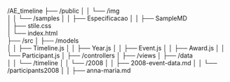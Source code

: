 /AE_timeline
├── /public
│   │    └── /img  
│   │    └── /samples 
│   │        ├── Especificacao
│   │        ├── SampleMD            
│   ├── stile.css  
│   └── index.html      
├── /src
│   ├── /models             
│   │   ├── Timeline.js
│   │   ├── Year.js
│   │   ├── Event.js
│   │   ├── Award.js
│   │   └── Participant.js 
│   ├── /controllers
│   ├── /views 
│   ├── /data   
│   │   └── /timeline
│   │        └── /2008
│   │             ├── 2008-event-data.md 
│   │             └── /participants2008
│   │                  ├──  anna-maria.md
